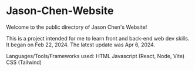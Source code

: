 # Jason-Chen-Website
Welcome to the public directory of Jason Chen's Website!

This is a project intended for me to learn front and back-end web dev skills.
It began on Feb 22, 2024.
The latest update was Apr 6, 2024.

Languages/Tools/Frameworks used:
HTML
Javascript (React, Node, Vite)
CSS (Tailwind)
